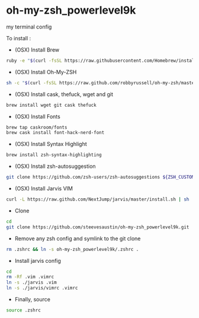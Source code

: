 # oh-my-zsh_powerlevel9k
my terminal config

To install :

* (OSX) Install Brew
```bash
ruby -e "$(curl -fsSL https://raw.githubusercontent.com/Homebrew/install/master/install)"
```
* (OSX) Install Oh-My-ZSH
```bash
sh -c "$(curl -fsSL https://raw.github.com/robbyrussell/oh-my-zsh/master/tools/install.sh)"
```
* (OSX) Install cask, thefuck, wget and git
```bash
brew install wget git cask thefuck
```
* (OSX) Install Fonts
```bash
brew tap caskroom/fonts
brew cask install font-hack-nerd-font
```
* (OSX) Install Syntax Highlight
```bash
brew install zsh-syntax-highlighting
```
* (OSX) Install zsh-autosuggestion
```bash
git clone https://github.com/zsh-users/zsh-autosuggestions ${ZSH_CUSTOM:-~/.oh-my-zsh/custom}/plugins/zsh-autosuggestions
```

* (OSX) Install Jarvis VIM
```bash
curl -L https://raw.github.com/NextJump/jarvis/master/install.sh | sh
```

* Clone
```bash
cd
git clone https://github.com/steevesaustin/oh-my-zsh_powerlevel9k.git
```
* Remove any zsh config and symlink to the git clone
```bash
rm .zshrc && ln -s oh-my-zsh_powerlevel9k/.zshrc .
```
* Install jarvis config
```bash
cd
rm -Rf .vim .vimrc
ln -s ./jarvis .vim
ln -s ./jarvis/vimrc .vimrc
```
* Finally, source
```bash
source .zshrc
```


